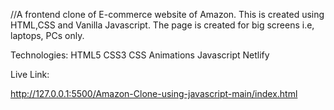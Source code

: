 //A frontend clone of E-commerce website of Amazon. This is created using HTML,CSS and Vanilla Javascript. The page is created for big screens i.e, laptops, PCs only.

Technologies:
HTML5
CSS3
CSS Animations
Javascript
Netlify



Live Link:


http://127.0.0.1:5500/Amazon-Clone-using-javascript-main/index.html
